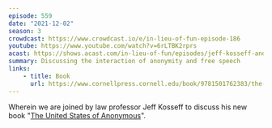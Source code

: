 ```yaml
---
episode: 559
date: "2021-12-02"
season: 3
crowdcast: https://www.crowdcast.io/e/in-lieu-of-fun-episode-186
youtube: https://www.youtube.com/watch?v=6rLTBK2rprs
acast: https://shows.acast.com/in-lieu-of-fun/episodes/jeff-kosseff-and-the-united-states-of-anonymous
summary: Discussing the interaction of anonymity and free speech
links:
    - title: Book
      url: https://www.cornellpress.cornell.edu/book/9781501762383/the-united-states-of-anonymous/
---
```

Wherein we are joined by law professor Jeff Kosseff to discuss his new book "[The United States of Anonymous][book]".

[book]: https://www.cornellpress.cornell.edu/book/9781501762383/the-united-states-of-anonymous/
